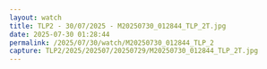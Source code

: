 ```yaml
---
layout: watch
title: TLP2 - 30/07/2025 - M20250730_012844_TLP_2T.jpg
date: 2025-07-30 01:28:44
permalink: /2025/07/30/watch/M20250730_012844_TLP_2
capture: TLP2/2025/202507/20250729/M20250730_012844_TLP_2T.jpg
---
```

